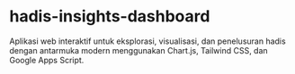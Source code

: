 # hadis-insights-dashboard
Aplikasi web interaktif untuk eksplorasi, visualisasi, dan penelusuran hadis dengan antarmuka modern menggunakan Chart.js, Tailwind CSS, dan Google Apps Script.

